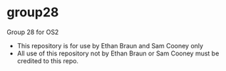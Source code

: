 # group28
Group 28 for OS2

 - This repository is for use by Ethan Braun and Sam Cooney only
 - All use of this repository not by Ethan Braun or Sam Cooney must be credited to this repo.
